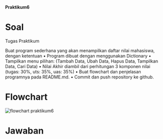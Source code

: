 **Praktikum6**
# Soal
Tugas Praktikum

Buat program sederhana yang akan menampilkan daftar nilai mahasiswa, dengan ketentuan
• Program dibuat dengan menggunakan Dictionary
• Tampilkan menu pilihan: (Tambah Data, Ubah Data, Hapus Data, Tampilkan Data, Cari Data)
• Nilai Akhir diambil dari perhitungan 3 komponen nilai (tugas: 30%, uts: 35%, uas: 35%)
• Buat flowchart dan penjelasan programnya pada README.md. 
• Commit dan push repository ke github.

# Flowchart
![flowchart praktikum6](https://github.com/user-attachments/assets/7ab2593d-1099-43ea-92f0-56404e3e923e)

# Jawaban
